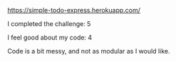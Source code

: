 https://simple-todo-express.herokuapp.com/

I completed the challenge: 5

I feel good about my code: 4

Code is a bit messy, and not as modular as I would like.
